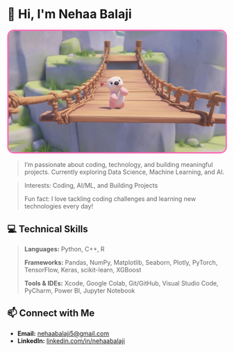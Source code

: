 # 🦦 Hi, I'm Nehaa Balaji

<img src="https://raw.githubusercontent.com/nehaabalaji/nehaabalaji/main/IMG_1222.jpg" 
     alt="My Pink Otter" 
     width="500" 
     style="border-radius: 15px; border: 3px solid #ff69b4;" />

> I’m passionate about coding, technology, and building meaningful projects. Currently exploring Data Science, Machine Learning, and AI.
 
> Interests: Coding, AI/ML, and Building Projects
> 
> Fun fact: I love tackling coding challenges and learning new technologies every day!

## 💻 Technical Skills
> **Languages:** Python, C++, R
> 
> **Frameworks:** Pandas, NumPy, Matplotlib, Seaborn, Plotly, PyTorch, TensorFlow, Keras, scikit-learn, XGBoost
> 
> **Tools & IDEs:** Xcode, Google Colab, Git/GitHub, Visual Studio Code, PyCharm, Power BI, Jupyter Notebook

## 📫 Connect with Me
- **Email:** nehaabalaji5@gmail.com  
- **LinkedIn:** [linkedin.com/in/nehaabalaji](https://www.linkedin.com/in/nehaabalaji)


